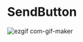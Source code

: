 # SendButton
![ezgif com-gif-maker](https://user-images.githubusercontent.com/32635922/198042271-47396cc0-c817-4851-ad26-bbc133821844.gif)
